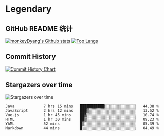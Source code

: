 # Legendary

## GitHub README 统计

[![monkeyDyang's Github stats](https://github-readme-stats.vercel.app/api?username=monkeyDyang&show_icons=true)](https://github.com/monkeyDyang/Legendary)
[![Top Langs](https://github-readme-stats.vercel.app/api/top-langs/?username=monkeyDyang&layout=compact)](https://github.com/monkeyDyang/Legendary)

## Commit History

[![Commit History Chart](https://commit-history-api.herokuapp.com/svg?repos=monkeyDyang/Legendary&type=Date)](https://the-commit-history.vercel.app/#monkeyDyang/Legendary&Date)

## Stargazers over time

![Stargazers over time](https://starchart.cc/monkeyDyang/Legendary.svg)

<!--START_SECTION:waka-->

```text
Java             7 hrs 15 mins   ███████████░░░░░░░░░░░░░░   44.38 %
JavaScript       2 hrs 12 mins   ███▒░░░░░░░░░░░░░░░░░░░░░   13.52 %
Vue.js           1 hr 45 mins    ██▓░░░░░░░░░░░░░░░░░░░░░░   10.74 %
HTML             1 hr 30 mins    ██▒░░░░░░░░░░░░░░░░░░░░░░   09.23 %
YAML             52 mins         █▒░░░░░░░░░░░░░░░░░░░░░░░   05.39 %
Markdown         44 mins         █░░░░░░░░░░░░░░░░░░░░░░░░   04.49 %
```

<!--END_SECTION:waka-->
